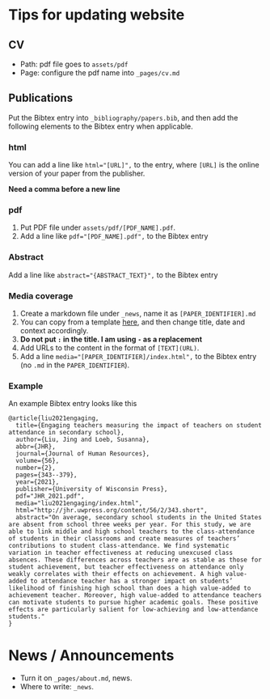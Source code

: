 # Tips for updating website

## CV

- Path: pdf file goes to `assets/pdf`
- Page: configure the pdf name into `_pages/cv.md`

## Publications

Put the Bibtex entry into `_bibliography/papers.bib`, and then add the following elements to the Bibtex entry when applicable.

### html
You can add a line like `html="[URL]",` to the entry, where `[URL]` is the online version of your paper from the publisher.

**Need a comma before a new line**

### pdf
1. Put PDF file under `assets/pdf/[PDF_NAME].pdf`.
2. Add a line like `pdf="[PDF_NAME].pdf",` to the Bibtex entry


### Abstract
Add a line like `abstract="{ABSTRACT_TEXT}",` to the Bibtex entry

### Media coverage
1. Create a markdown file under `_news`, name it as `[PAPER_IDENTIFIER].md`
2. You can copy from a template [here](_news/whitney2017we.md), 
and then change title, date and context accordingly.
3. **Do not put `:` in the title. I am using `-` as a replacement**
4. Add URLs to the content in the format of `[TEXT](URL)`.
5. Add a line `media="[PAPER_IDENTIFIER]/index.html",` to the Bibtex entry (no `.md` in the `PAPER_IDENTIFIER`).


### Example

An example Bibtex entry looks like this

```
@article{liu2021engaging,
  title={Engaging teachers measuring the impact of teachers on student attendance in secondary school},
  author={Liu, Jing and Loeb, Susanna},
  abbr={JHR},
  journal={Journal of Human Resources},
  volume={56},
  number={2},
  pages={343--379},
  year={2021},
  publisher={University of Wisconsin Press},
  pdf="JHR_2021.pdf",
  media="liu2021engaging/index.html",
  html="http://jhr.uwpress.org/content/56/2/343.short",
  abstract="On average, secondary school students in the United States are absent from school three weeks per year. For this study, we are able to link middle and high school teachers to the class-attendance of students in their classrooms and create measures of teachers’ contributions to student class-attendance. We find systematic variation in teacher effectiveness at reducing unexcused class absences. These differences across teachers are as stable as those for student achievement, but teacher effectiveness on attendance only weakly correlates with their effects on achievement. A high value-added to attendance teacher has a stronger impact on students’ likelihood of finishing high school than does a high value-added to achievement teacher. Moreover, high value-added to attendance teachers can motivate students to pursue higher academic goals. These positive effects are particularly salient for low-achieving and low-attendance students."
}
```


# News / Announcements
- Turn it on `_pages/about.md`, news.
- Where to write: `_news`.